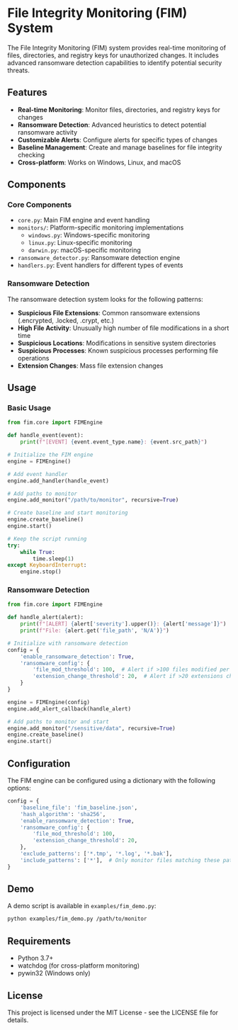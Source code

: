 # File Integrity Monitoring (FIM) System

The File Integrity Monitoring (FIM) system provides real-time monitoring of files, directories, and registry keys for unauthorized changes. It includes advanced ransomware detection capabilities to identify potential security threats.

## Features

- **Real-time Monitoring**: Monitor files, directories, and registry keys for changes
- **Ransomware Detection**: Advanced heuristics to detect potential ransomware activity
- **Customizable Alerts**: Configure alerts for specific types of changes
- **Baseline Management**: Create and manage baselines for file integrity checking
- **Cross-platform**: Works on Windows, Linux, and macOS

## Components

### Core Components

- `core.py`: Main FIM engine and event handling
- `monitors/`: Platform-specific monitoring implementations
  - `windows.py`: Windows-specific monitoring
  - `linux.py`: Linux-specific monitoring
  - `darwin.py`: macOS-specific monitoring
- `ransomware_detector.py`: Ransomware detection engine
- `handlers.py`: Event handlers for different types of events

### Ransomware Detection

The ransomware detection system looks for the following patterns:

- **Suspicious File Extensions**: Common ransomware extensions (.encrypted, .locked, .crypt, etc.)
- **High File Activity**: Unusually high number of file modifications in a short time
- **Suspicious Locations**: Modifications in sensitive system directories
- **Suspicious Processes**: Known suspicious processes performing file operations
- **Extension Changes**: Mass file extension changes

## Usage

### Basic Usage

```python
from fim.core import FIMEngine

def handle_event(event):
    print(f"[EVENT] {event.event_type.name}: {event.src_path}")

# Initialize the FIM engine
engine = FIMEngine()

# Add event handler
engine.add_handler(handle_event)

# Add paths to monitor
engine.add_monitor("/path/to/monitor", recursive=True)

# Create baseline and start monitoring
engine.create_baseline()
engine.start()

# Keep the script running
try:
    while True:
        time.sleep(1)
except KeyboardInterrupt:
    engine.stop()
```

### Ransomware Detection

```python
from fim.core import FIMEngine

def handle_alert(alert):
    print(f"[ALERT] {alert['severity'].upper()}: {alert['message']}")
    print(f"File: {alert.get('file_path', 'N/A')}")

# Initialize with ransomware detection
config = {
    'enable_ransomware_detection': True,
    'ransomware_config': {
        'file_mod_threshold': 100,  # Alert if >100 files modified per minute
        'extension_change_threshold': 20,  # Alert if >20 extensions changed per minute
    }
}

engine = FIMEngine(config)
engine.add_alert_callback(handle_alert)

# Add paths to monitor and start
engine.add_monitor("/sensitive/data", recursive=True)
engine.create_baseline()
engine.start()
```

## Configuration

The FIM engine can be configured using a dictionary with the following options:

```python
config = {
    'baseline_file': 'fim_baseline.json',
    'hash_algorithm': 'sha256',
    'enable_ransomware_detection': True,
    'ransomware_config': {
        'file_mod_threshold': 100,
        'extension_change_threshold': 20,
    },
    'exclude_patterns': ['*.tmp', '*.log', '*.bak'],
    'include_patterns': ['*'],  # Only monitor files matching these patterns
}
```

## Demo

A demo script is available in `examples/fim_demo.py`:

```bash
python examples/fim_demo.py /path/to/monitor
```

## Requirements

- Python 3.7+
- watchdog (for cross-platform monitoring)
- pywin32 (Windows only)

## License

This project is licensed under the MIT License - see the LICENSE file for details.
